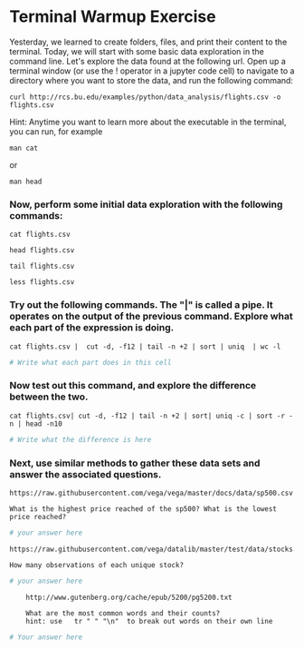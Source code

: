 
# Terminal Warmup Exercise

Yesterday, we learned to create folders, files, and print their content to the terminal.  Today, we will start with some basic data exploration in the command line. Let's explore the data found at the following url.  Open up a terminal window (or use the ! operator in a jupyter code cell) to navigate to a directory where you want to store the data, and run the following command:


```
curl http://rcs.bu.edu/examples/python/data_analysis/flights.csv -o flights.csv
```

Hint: Anytime you want to learn more about the executable in the terminal, you can run, for example 
```
man cat 
```
or 
```
man head
```

### Now, perform some initial data exploration with the following commands:

    cat flights.csv

    head flights.csv

    tail flights.csv

    less flights.csv

### Try out the following commands.  The "|" is called a pipe.  It operates on the output of the previous command.  Explore what each part of the expression is doing.

    cat flights.csv |  cut -d, -f12 | tail -n +2 | sort | uniq  | wc -l 


```python
# Write what each part does in this cell
```

### Now test out this command, and explore the difference between the two.

    cat flights.csv| cut -d, -f12 | tail -n +2 | sort| uniq -c | sort -r -n | head -n10 


```python
# Write what the difference is here
```

### Next, use similar methods to gather these data sets and answer the associated questions.

    https://raw.githubusercontent.com/vega/vega/master/docs/data/sp500.csv
    
    What is the highest price reached of the sp500? What is the lowest price reached?     
    



```python
# your answer here
```

```
https://raw.githubusercontent.com/vega/datalib/master/test/data/stocks.csv

How many observations of each unique stock?
``` 



```python
# your answer here
```

```       
    http://www.gutenberg.org/cache/epub/5200/pg5200.txt
    
    What are the most common words and their counts?
    hint: use   tr " " "\n"  to break out words on their own line
```


```python
# Your answer here
```


```python

```
